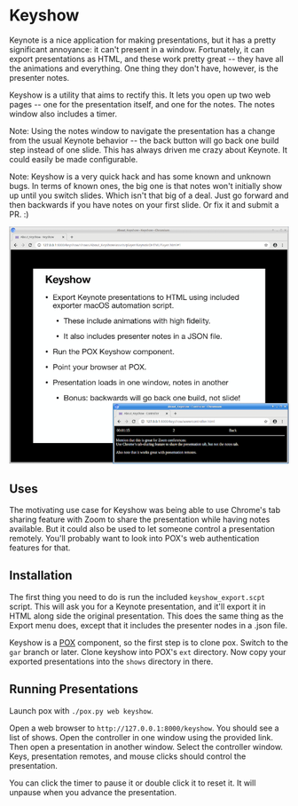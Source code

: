 # Keyshow

Keynote is a nice application for making presentations, but it has a pretty
significant annoyance: it can't present in a window.  Fortunately, it can
export presentations as HTML, and these work pretty great -- they have all the
animations and everything.  One thing they don't have, however, is the
presenter notes.

Keyshow is a utility that aims to rectify this.  It lets you open up two web
pages -- one for the presentation itself, and one for the notes.  The notes
window also includes a timer.

Note: Using the notes window to navigate the presentation has a change from the
usual Keynote behavior -- the back button will go back one build step instead
of one slide.  This has always driven me crazy about Keynote.  It could easily
be made configurable.

Note: Keyshow is a very quick hack and has some known and unknown bugs.  In
terms of known ones, the big one is that notes won't initially show up until
you switch slides.  Which isn't that big of a deal.  Just go forward and then
backwards if you have notes on your first slide.  Or fix it and submit a PR. :)

![Screenshot](KeyshowScreenshot.png)

## Uses

The motivating use case for Keyshow was being able to use Chrome's tab sharing
feature with Zoom to share the presentation while having notes available.  But
it could also be used to let someone control a presentation remotely.  You'll
probably want to look into POX's web authentication features for that.

## Installation

The first thing you need to do is run the included `keyshow_export.scpt`
script.  This will ask you for a Keynote presentation, and it'll export it in
HTML along side the original presentation.  This does the same thing as the
Export menu does, except that it includes the presenter nodes in a .json file.

Keyshow is a [POX](https://github.com/MurphyMc/pox) component, so the first
step is to clone pox.  Switch to the `gar` branch or later.  Clone keyshow
into POX's `ext` directory.  Now copy your exported presentations into the
`shows` directory in there.

## Running Presentations

Launch pox with `./pox.py web keyshow`.

Open a web browser to `http://127.0.0.1:8000/keyshow`.  You should see a list
of shows.  Open the controller in one window using the provided link.  Then open
a presentation in another window.  Select the controller window.  Keys,
presentation remotes, and mouse clicks should control the presentation.

You can click the timer to pause it or double click it to reset it.  It will
unpause when you advance the presentation.
